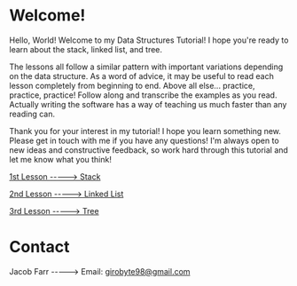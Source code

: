 # Welcome!

Hello, World! Welcome to my Data Structures Tutorial! I hope you're ready to learn about the stack, linked list, and tree.

The lessons all follow a similar pattern with important variations depending on the data structure. As a word of advice, it may be useful to read each lesson completely from beginning to end. Above all else... practice, practice, practice! Follow along and transcribe the examples as you read. Actually writing the software has a way of teaching us much faster than any reading can.

Thank you for your interest in my tutorial! I hope you learn something new. Please get in touch with me if you have any questions! I'm always open to new ideas and constructive feedback, so work hard through this tutorial and let me know what you think!

[1st Lesson -----> Stack](https://github.com/Morthais/data_structure_final/blob/main/1-stack.md)

[2nd Lesson -----> Linked List](https://github.com/Morthais/data_structure_final/blob/main/2-linked_list.md)

[3rd Lesson -----> Tree](https://github.com/Morthais/data_structure_final/blob/main/3-tree.md)

# Contact

Jacob Farr -----> Email: girobyte98@gmail.com
